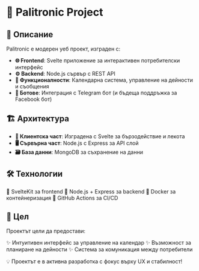 # 🚀 Palitronic Project

## 📌 Описание

Palitronic е модерен уеб проект, изграден с:

- **🌐 Frontend**: Svelte приложение за интерактивен потребителски интерфейс
- **⚙️ Backend**: Node.js сървър с REST API
- **📅 Функционалности**: Календарна система, управление на дейности и съобщения
- **🤖 Ботове**: Интеграция с Telegram бот (и бъдеща поддръжка за Facebook бот)

## 🏗️ Архитектура

- **📱 Клиентска част**: Изградена с Svelte за бързодействие и лекота
- **🖥️ Сървърна част**: Node.js с Express за API слой
- **🗃️ База данни**: MongoDB за съхранение на данни

## 🛠️ Технологии

🔹 SvelteKit за frontend
🔹 Node.js + Express за backend
🔹 Docker за контейнеризация
🔹 GitHub Actions за CI/CD

## 🎯 Цел

Проектът цели да предостави:

✨ Интуитивен интерфейс за управление на календар
✨ Възможност за планиране на дейности
✨ Система за комуникация между потребители

💡 Проектът е в активна разработка с фокус върху UX и стабилност!
